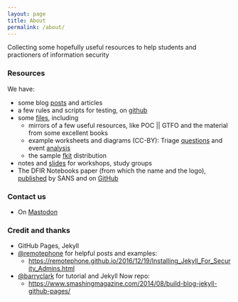 ```yaml
---
layout: page
title: About
permalink: /about/
---
```


Collecting some hopefully useful resources to help students and practioners of information security

### Resources

We have:

* some blog [posts](http://www.dfirnotes.net/posts/)  and articles 
* a few rules and scripts for testing, on [github](https://github.com/dfirnotes/rules/)
* some [files](http://dfirfiles.net/), including 
  * mirrors of a few useful resources, like POC \|\| GTFO and the material from some excellent books
  * example worksheets and diagrams (CC-BY): Triage [questions](http://dfirfiles.net/Triage_and_Identification_Qs_flyer.pdf) and event [analysis](http://dfirfiles.net/Event_Analysis_worksheet.pdf)
  * the sample [fkit](http://dfirfiles.net/fkit/) distribution 
* notes and [slides](http://dfirfiles.net/myslides/) for workshops, study groups
* The DFIR Notebooks paper (from which the name and the logo), [published](https://www.sans.org/reading-room/whitepapers/forensics/analysis-reporting-improvements-notebooks-36407) by SANS and on [GitHub](https://github.com/adricnet/dfirnotes/)

### Contact us

* On <a rel="me" href="https://infosec.exchange/@dfirnotes">Mastodon</a>

### Credit and thanks

* GitHub Pages, Jekyll
* [@remotephone](https://remotephone.github.io) for helpful posts and examples: 
  * https://remotephone.github.io/2016/12/19/Installing_Jekyll_For_Security_Admins.html
* [@barryclark](https://barryclark.github.io) for tutorial and Jekyll Now repo: 
  * https://www.smashingmagazine.com/2014/08/build-blog-jekyll-github-pages/

